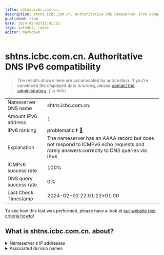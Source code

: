 ```yaml
---
title: shtns.icbc.com.cn.
description: shtns.icbc.com.cn. Authoritative DNS Nameserver IPv6 compatibility
published: true
date: 2024-02-02T21:01:22
tags: authdns, rank5
editor: markdown
---
```


# shtns.icbc.com.cn. Authoritative DNS IPv6 compatibility

> The results shown here are accumulated by automation. If you're convinced the displayed data is wrong, please [contact the administrators](/howto/chat). 
{.is-info}




|   |   |
| - | - |
| Nameserver DNS name | shtns.icbc.com.cn.
| Amount IPv6 address | 1
| IPv6 ranking | problematic :arrow_double_down: [🔗](/howto/ranking) |
| Explanation | The nameserver has an AAAA record but does not respond to ICMPv6 echo requests and rarely answers correctly to DNS queries via IPv6. |
| ICMPv6 success rate | 100%|
| DNS query success rate | 0% |
| Last Check Timestamp | 2024-02-02 22:01:22+01:00 |

To see how this test was performed, please have a look at [our website test criteria howto](/howto/testcriteria/authdns)!


## What is shtns.icbc.com.cn. about?




<details>
<summary>Nameserver's IP addresses</summary>

240e:e5:8001:1600::fffb

</details>



<details>
<summary>Associated domain names</summary>

www.icbc-ltd.com

</details>
